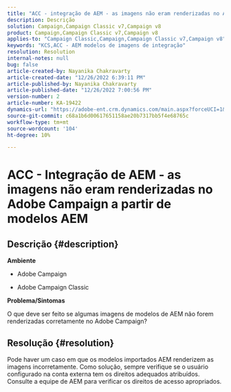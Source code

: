 ```yaml
---
title: "ACC - integração de AEM - as imagens não eram renderizadas no Adobe Campaign a partir de modelos AEM"
description: Descrição
solution: Campaign,Campaign Classic v7,Campaign v8
product: Campaign,Campaign Classic v7,Campaign v8
applies-to: "Campaign Classic,Campaign,Campaign Classic v7,Campaign v8"
keywords: "KCS,ACC - AEM modelos de imagens de integração"
resolution: Resolution
internal-notes: null
bug: false
article-created-by: Nayanika Chakravarty
article-created-date: "12/26/2022 6:39:11 PM"
article-published-by: Nayanika Chakravarty
article-published-date: "12/26/2022 7:00:56 PM"
version-number: 2
article-number: KA-19422
dynamics-url: "https://adobe-ent.crm.dynamics.com/main.aspx?forceUCI=1&pagetype=entityrecord&etn=knowledgearticle&id=80e87c93-4c85-ed11-81ac-6045bd006b4b"
source-git-commit: c68a1b6d00617651158ae20b7317bb5f4e68765c
workflow-type: tm+mt
source-wordcount: '104'
ht-degree: 10%

---
```


# ACC - Integração de AEM - as imagens não eram renderizadas no Adobe Campaign a partir de modelos AEM

## Descrição {#description}


<b>Ambiente</b>

- Adobe Campaign

- Adobe Campaign Classic

<b>Problema/Sintomas</b>

O que deve ser feito se algumas imagens de modelos de AEM não forem renderizadas corretamente no Adobe Campaign?


## Resolução {#resolution}


Pode haver um caso em que os modelos importados AEM renderizem as imagens incorretamente. Como solução, sempre verifique se o usuário configurado na conta externa tem os direitos adequados atribuídos. Consulte a equipe de AEM para verificar os direitos de acesso apropriados.
